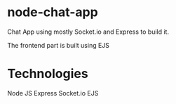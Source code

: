 # node-chat-app
Chat App using mostly Socket.io and Express to build it.

The frontend part is built using EJS

# Technologies
Node JS
Express
Socket.io
EJS
